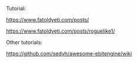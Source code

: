 Tutorial:

https://www.fatoldyeti.com/posts/

https://www.fatoldyeti.com/posts/roguelike1/

Other tutorials:

https://github.com/sedyh/awesome-ebitengine/wiki
